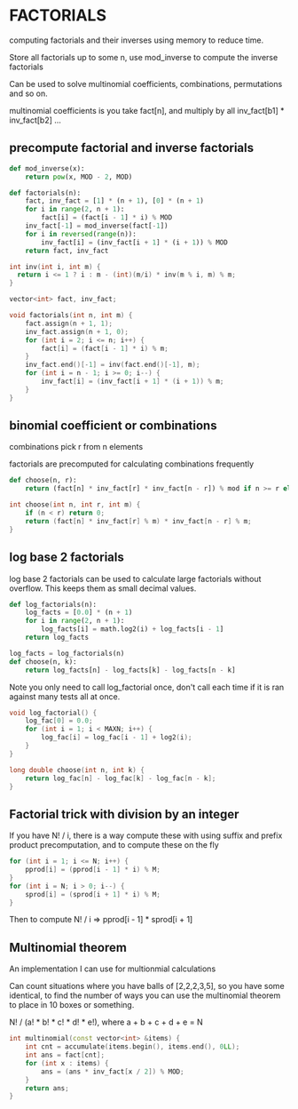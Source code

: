 # FACTORIALS

computing factorials and their inverses using memory to reduce time. 

Store all factorials up to some n, use mod_inverse to compute the inverse factorials

Can be used to solve multinomial coefficients, combinations, permutations and so on. 

multinomial coefficients is you take fact[n], and multiply by all inv_fact[b1] * inv_fact[b2] ...

## precompute factorial and inverse factorials

```py
def mod_inverse(x):
    return pow(x, MOD - 2, MOD)

def factorials(n):
    fact, inv_fact = [1] * (n + 1), [0] * (n + 1)
    for i in range(2, n + 1):
        fact[i] = (fact[i - 1] * i) % MOD
    inv_fact[-1] = mod_inverse(fact[-1])
    for i in reversed(range(n)):
        inv_fact[i] = (inv_fact[i + 1] * (i + 1)) % MOD
    return fact, inv_fact
```

```cpp
int inv(int i, int m) {
  return i <= 1 ? i : m - (int)(m/i) * inv(m % i, m) % m;
}

vector<int> fact, inv_fact;

void factorials(int n, int m) {
    fact.assign(n + 1, 1);
    inv_fact.assign(n + 1, 0);
    for (int i = 2; i <= n; i++) {
        fact[i] = (fact[i - 1] * i) % m;
    }
    inv_fact.end()[-1] = inv(fact.end()[-1], m);
    for (int i = n - 1; i >= 0; i--) {
        inv_fact[i] = (inv_fact[i + 1] * (i + 1)) % m;
    }
}

```

## binomial coefficient or combinations

combinations pick r from n elements

factorials are precomputed for calculating combinations frequently

```py
def choose(n, r):
    return (fact[n] * inv_fact[r] * inv_fact[n - r]) % mod if n >= r else 0
```

```cpp
int choose(int n, int r, int m) {
    if (n < r) return 0;
    return (fact[n] * inv_fact[r] % m) * inv_fact[n - r] % m;
}
```

## log base 2 factorials

log base 2 factorials can be used to calculate large factorials without overflow.  This keeps them as small decimal values.  

```py
def log_factorials(n):
    log_facts = [0.0] * (n + 1)
    for i in range(2, n + 1):
        log_facts[i] = math.log2(i) + log_facts[i - 1]
    return log_facts

log_facts = log_factorials(n)
def choose(n, k):
    return log_facts[n] - log_facts[k] - log_facts[n - k]
```

Note you only need to call log_factorial once, don't call each time if it is ran against many tests all at once.

```cpp
void log_factorial() {
    log_fac[0] = 0.0;
    for (int i = 1; i < MAXN; i++) {
        log_fac[i] = log_fac[i - 1] + log2(i);
    }
}

long double choose(int n, int k) {
    return log_fac[n] - log_fac[k] - log_fac[n - k];
}
```

## Factorial trick with division by an integer

If you have N! / i, there is a way compute these with using suffix and prefix product precomputation, and to compute these on the fly

```cpp
for (int i = 1; i <= N; i++) {
    pprod[i] = (pprod[i - 1] * i) % M;
}
for (int i = N; i > 0; i--) {
    sprod[i] = (sprod[i + 1] * i) % M;
}
```

Then to compute N! / i => pprod[i - 1] * sprod[i + 1]

## Multinomial theorem 

An implementation I can use for multionmial calculations

Can count situations where you have balls of [2,2,2,3,5], so you have some identical, to find the number of ways you can use the multinomial theorem to place in 10 boxes or something. 

N! / (a! * b! * c! * d! * e!), where a + b + c + d + e = N

```cpp
int multinomial(const vector<int> &items) {
    int cnt = accumulate(items.begin(), items.end(), 0LL);
    int ans = fact[cnt];
    for (int x : items) {
        ans = (ans * inv_fact[x / 2]) % MOD;
    }
    return ans;
}
```